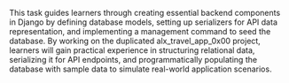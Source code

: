 This task guides learners through creating essential backend components in Django by defining database models, setting up serializers for API data representation, and implementing a management command to seed the database. By working on the duplicated alx_travel_app_0x00 project, learners will gain practical experience in structuring relational data, serializing it for API endpoints, and programmatically populating the database with sample data to simulate real-world application scenarios.